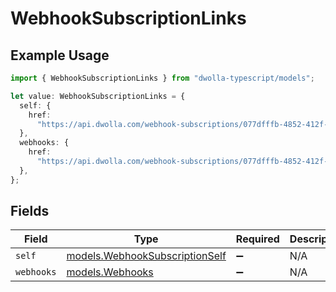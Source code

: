 # WebhookSubscriptionLinks

## Example Usage

```typescript
import { WebhookSubscriptionLinks } from "dwolla-typescript/models";

let value: WebhookSubscriptionLinks = {
  self: {
    href:
      "https://api.dwolla.com/webhook-subscriptions/077dfffb-4852-412f-96b6-0fe668066589",
  },
  webhooks: {
    href:
      "https://api.dwolla.com/webhook-subscriptions/077dfffb-4852-412f-96b6-0fe668066589/webhooks",
  },
};
```

## Fields

| Field                                                                  | Type                                                                   | Required                                                               | Description                                                            |
| ---------------------------------------------------------------------- | ---------------------------------------------------------------------- | ---------------------------------------------------------------------- | ---------------------------------------------------------------------- |
| `self`                                                                 | [models.WebhookSubscriptionSelf](../models/webhooksubscriptionself.md) | :heavy_minus_sign:                                                     | N/A                                                                    |
| `webhooks`                                                             | [models.Webhooks](../models/webhooks.md)                               | :heavy_minus_sign:                                                     | N/A                                                                    |